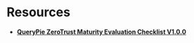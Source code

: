 # Resources

- [**QueryPie ZeroTrust Maturity Evaluation Checklist V1.0.0**](https://github.com/querypie/resources/blob/main/QueryPie_ZeroTrust_Maturity_Evaluation_Checklist_V1.0.0.xlsx)

